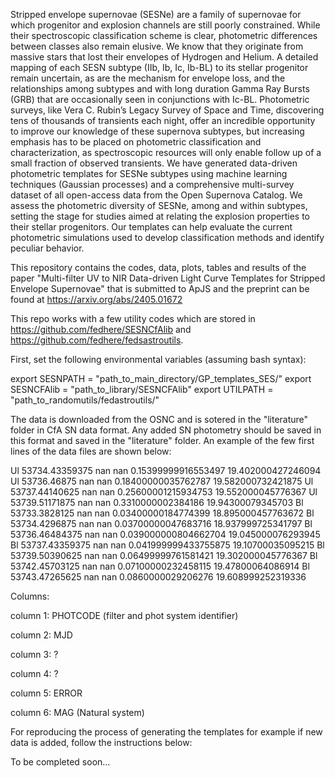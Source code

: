 Stripped envelope supernovae (SESNe) are a family of supernovae for which progenitor and explosion channels are still poorly constrained. While their spectroscopic classification scheme is clear, photometric differences between classes also remain elusive. We know that they originate from massive stars that lost their envelopes of Hydrogen and Helium. A detailed mapping of each SESN subtype (IIb, Ib, Ic, Ib-BL)  to its stellar progenitor remain uncertain, as are the mechanism for envelope loss, and the relationships among subtypes and with long duration Gamma Ray Bursts (GRB) that are occasionally seen in conjunctions with Ic-BL.
Photometric surveys, like Vera C. Rubin’s Legacy Survey of Space and Time, discovering tens of thousands of transients each night, offer an incredible opportunity to improve our knowledge of these supernova subtypes, but increasing emphasis has to be placed on photometric classification and characterization, as spectroscopic resources will only enable follow up of a small fraction of observed transients. We have generated data-driven photometric templates for SESNe subtypes using machine learning techniques (Gaussian processes) and a comprehensive  multi-survey dataset of all open-access data from the Open Supernova Catalog. We assess the photometric diversity of SESNe,
among and within subtypes, setting the stage for studies aimed at relating the explosion properties to their stellar progenitors.  Our templates can help evaluate the current photometric simulations used to develop classification methods and identify peculiar behavior.


This repository contains the codes, data, plots, tables and results of the paper "Multi-filter UV to NIR Data-driven Light Curve Templates for Stripped Envelope Supernovae" that is submitted to ApJS and the preprint can be found at https://arxiv.org/abs/2405.01672


This repo works with a few utility codes which are stored in https://github.com/fedhere/SESNCfAlib and https://github.com/fedhere/fedsastroutils.


First, set the following environmental variables (assuming bash syntax):

export SESNPATH = "path_to_main_directory/GP_templates_SES/"
export SESNCFAlib = "path_to_library/SESNCFAlib"
export UTILPATH = "path_to_randomutils/fedastroutils/"


The data is downloaded from the OSNC and is sotered in the "literature" folder in CfA SN data format. Any added SN photometry should be saved in this format and saved in the "literature" folder. An example of the few first lines of the data files are shown below:

Ul 53734.43359375 nan nan 0.15399999916553497 19.402000427246094
Ul 53736.46875 nan nan 0.18400000035762787 19.582000732421875
Ul 53737.44140625 nan nan 0.25600001215934753 19.552000045776367
Ul 53739.51171875 nan nan 0.3310000002384186 19.94300079345703
Bl 53733.3828125 nan nan 0.03400000184774399 18.895000457763672
Bl 53734.4296875 nan nan 0.03700000047683716 18.937999725341797
Bl 53736.46484375 nan nan 0.039000000804662704 19.045000076293945
Bl 53737.43359375 nan nan 0.041999999433755875 19.10700035095215
Bl 53739.50390625 nan nan 0.06499999761581421 19.302000045776367
Bl 53742.45703125 nan nan 0.07100000232458115 19.47800064086914
Bl 53743.47265625 nan nan 0.0860000029206276 19.608999252319336

Columns:

column 1: PHOTCODE (filter and phot system identifier)

column 2: MJD

column 3: ?

column 4: ?

column 5: ERROR

column 6: MAG (Natural system)


For reproducing the process of generating the templates for example if new data is added, follow the instructions below:

To be completed soon...



